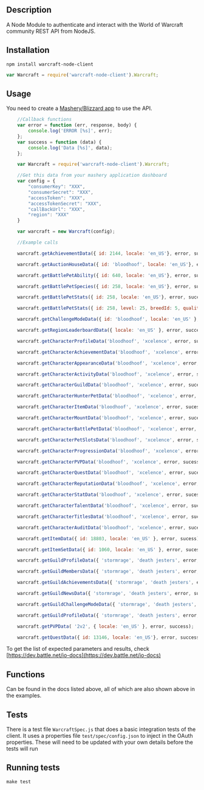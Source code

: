 ## Description
A Node Module to authenticate and interact with the World of Warcraft community REST API from NodeJS.

## Installation
```
npm install warcraft-node-client
```
```javascript
var Warcraft = require('warcraft-node-client').Warcraft;
```
## Usage
You need to create a [Mashery/Blizzard app](https://dev.battle.net/member/register) to use the API.

```javascript
	//Callback functions
	var error = function (err, response, body) {
    	console.log('ERROR [%s]', err);
	};
	var success = function (data) {
    	console.log('Data [%s]', data);
	};

    var Warcraft = require('warcraft-node-client').Warcraft;

	//Get this data from your mashery application dashboard
	var config = {
    	"consumerKey": "XXX",
    	"consumerSecret": "XXX",
    	"accessToken": "XXX",
    	"accessTokenSecret": "XXX",
    	"callBackUrl": "XXX",
    	"region": "XXX"
	}

    var warcraft = new Warcraft(config);

	//Example calls

    warcraft.getAchievementData({ id: 2144, locale: 'en_US'}, error, success);

    warcraft.getAuctionHouseData({ id: 'bloodhoof', locale: 'en_US'}, error, success);

    warcraft.getBattlePetAbility({ id: 640, locale: 'en_US'}, error, success);

    warcraft.getBattlePetSpecies({ id: 258, locale: 'en_US'}, error, success);

    warcraft.getBattlePetStats({ id: 258, locale: 'en_US'}, error, success);

    warcraft.getBattlePetStats({ id: 258, level: 25, breedId: 5, qualityId: 5,locale: 'en_US'}, error, success);

    warcraft.getChallengeModeData({ id: 'bloodhoof', locale: 'en_US' }, error, success);

    warcraft.getRegionLeaderboardData({ locale: 'en_US' }, error, success);

    warcraft.getCharacterProfileData('bloodhoof', 'xcelence', error, sucess);

    warcraft.getCharacterAchievementData('bloodhoof', 'xcelence', error, sucess);

    warcraft.getCharacterAppearanceData('bloodhoof', 'xcelence', error, sucess);

    warcraft.getCharacterActivityData('bloodhoof', 'xcelence', error, sucess);

    warcraft.getCharacterGuildData('bloodhoof', 'xcelence', error, sucess);

    warcraft.getCharacterHunterPetData('bloodhoof', 'xcelence', error, sucess);

    warcraft.getCharacterItemData('bloodhoof', 'xcelence', error, sucess);

    warcraft.getCharacterMountData('bloodhoof', 'xcelence', error, sucess);

    warcraft.getCharacterBattlePetData('bloodhoof', 'xcelence', error, sucess);

    warcraft.getCharacterPetSlotsData('bloodhoof', 'xcelence', error, sucess);

    warcraft.getCharacterProgressionData('bloodhoof', 'xcelence', error, sucess);

    warcraft.getCharacterPVPData('bloodhoof', 'xcelence', error, sucess);

    warcraft.getCharacterQuestData('bloodhoof', 'xcelence', error, sucess);

    warcraft.getCharacterReputationData('bloodhoof', 'xcelence', error, sucess);

    warcraft.getCharacterStatData('bloodhoof', 'xcelence', error, sucess);

    warcraft.getCharacterTalentData('bloodhoof', 'xcelence', error, sucess);

    warcraft.getCharacterTitlesData('bloodhoof', 'xcelence', error, sucess);

    warcraft.getCharacterAuditData('bloodhoof', 'xcelence', error, sucess);

    warcraft.getItemData({ id: 18803, locale: 'en_US' }, error, sucess);

    warcraft.getItemSetData({ id: 1060, locale: 'en_US' }, error, sucess);

    warcraft.getGuildProfileData({ 'stormrage', 'death jesters', error, success);

    warcraft.getGuildMembersData({ 'stormrage', 'death jesters', error, success);

    warcraft.getGuildAchievementsData({ 'stormrage', 'death jesters', error, success);

    warcraft.getGuildNewsData({ 'stormrage', 'death jesters', error, success);

    warcraft.getGuildChallengeModeData({ 'stormrage', 'death jesters', error, success);

    warcraft.getGuildProfileData({ 'stormrage', 'death jesters', error, success);

    warcraft.getPVPData( '2v2', { locale: 'en_US' }, error, success);

    warcraft.getQuestData({ id: 13146, locale: 'en_US'}, error, success);

```
To get the list of expected parameters and results, check [https://dev.battle.net/io-docs](https://dev.battle.net/io-docs)

## Functions
Can be found in the docs listed above, all of which are also shown above in the examples.

## Tests

There is a test file `WarcraftSpec.js` that does a basic integration tests of the client.
It uses a properties file `test/spec/config.json` to inject in the OAuth properties.
These will need to be updated with your own details before the tests will run

## Running tests

	make test